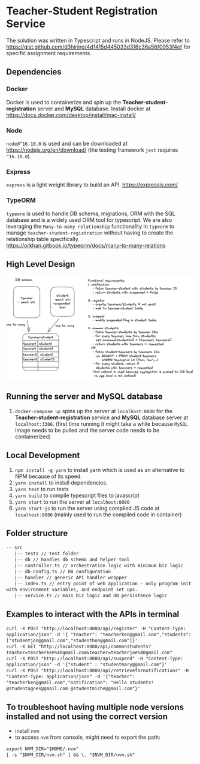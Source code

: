 # Teacher-Student Registration Service 
The solution was written in Typescript and runs in NodeJS.
Please refer to https://gist.github.com/d3hiring/4d1415d445033d316c36a56f0953f4ef for specific assignment requirements.

## Dependencies
### Docker
Docker is used to containerize and spin up the **Teacher-student-registration** server and **MySQL** database. Install docker at https://docs.docker.com/desktop/install/mac-install/

### Node
`node@^16.10.0` is used and can be downloaded at https://nodejs.org/en/download/ (the testing framework `jest` requires `^16.10.0`).

### Express
`express` is a light weight library to build an API. https://expressjs.com/

### TypeORM
`typeorm` is used to handle DB schema, migrations, ORM with the SQL database and is a widely used ORM tool for typescript.
We are also leveraging the `Many-to-many relationship` functionality in `typeorm` to manage `teacher-student-registration` without having to create the relationship table specifically. https://orkhan.gitbook.io/typeorm/docs/many-to-many-relations

## High Level Design
![design](./design.png)

## Running the server and MySQL database
1. `docker-compose up` spins up the server at `localhost:8080` for the **Teacher-student-registration** service and **MySQL** database server at `localhost:3306`.
(first time running it might take a while because `MySQL` image needs to be pulled and the server code needs to be containerized)

## Local Development
1. `npm install -g yarn` to install yarn which is used as an alternative to NPM because of its speed. 
1. `yarn install` to install dependencies.
1. `yarn test` to run tests
1. `yarn build` to compile typescript files to javascript
1. `yarn start` to run the server at `localhost:8080`
1. `yarn start-js` to run the server using compiled JS code at `localhost:8080` (mainly used to run the compiled code in container)

## Folder structure
```
-- src
   |-- tests // test folder
   |-- db // handles db schema and helper tool
   |-- controller.ts // orchestration logic with minimum biz logic
   |-- db-config.ts // DB configuration
   |-- handler // generic API handler wrapper
   |-- index.ts // entry point of web application - only program init with environment variables, and endpoint set ups.
   |-- service.ts // main biz logic and DB persistence logic
```

## Examples to interact with the APIs in terminal
```
curl -X POST "http://localhost:8080/api/register" -H "Content-Type: application/json" -d '{ "teacher": "teacherken@gmail.com","students":["studentjon@gmail.com","studenthon@gmail.com"]}' 
curl -X GET "http://localhost:8080/api/commonstudents?teacher=teacherken%40gmail.com&teacher=teacherjoe%40gmail.com"
curl -X POST "http://localhost:8080/api/suspend" -H "Content-Type: application/json" -d '{"student" : "studentmary@gmail.com"}' 
curl -X POST "http://localhost:8080/api/retrievefornotifications" -H "Content-Type: application/json" -d '{"teacher":  "teacherken@gmail.com","notification": "Hello students! @studentagnes@gmail.com @studentmiche@gmail.com"}' 
```

## To troubleshoot having multiple node versions installed and not using the correct version
- install `nvm`
- to access `nvm` from console, might need to export the path:
```
export NVM_DIR="$HOME/.nvm"
[ -s "$NVM_DIR/nvm.sh" ] && \. "$NVM_DIR/nvm.sh"
```
